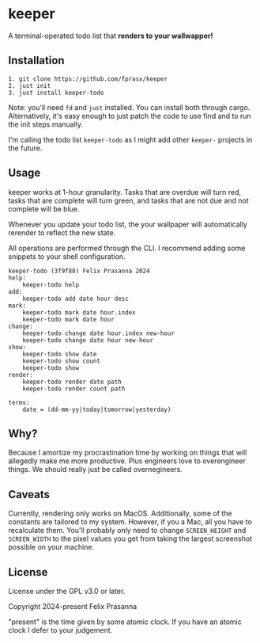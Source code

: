 # keeper
A terminal-operated todo list that **renders to your wallwapper!**

## Installation
```
1. git clone https://github.com/fprasx/keeper
2. just init
3. just install keeper-todo
```

Note: you'll need `fd` and `just` installed. You can install both through cargo.
Alternatively, it's easy enough to just patch the code to use find and to run
the init steps manually.

I'm calling the todo list `keeper-todo` as I might add other `keeper-` projects
in the future.

## Usage
keeper works at 1-hour granularity. Tasks that are overdue will turn red, tasks
that are complete will turn green, and tasks that are not due and not complete
will be blue.

Whenever you update your todo list, the your wallpaper will automatically rerender
to reflect the new state.

All operations are performed through the CLI. I recommend adding some snippets to
your shell configuration.

```
keeper-todo (3f9f88) Felix Prasanna 2024
help:
    keeper-todo help
add:
    keeper-todo add date hour desc
mark:
    keeper-todo mark date hour.index
    keeper-todo mark date hour
change:
    keeper-todo change date hour.index new-hour
    keeper-todo change date hour new-hour
show:
    keeper-todo show date
    keeper-todo show count
    keeper-todo show
render:
    keeper-todo render date path
    keeper-todo render count path

terms:
    date = (dd-mm-yy|today|tomorrow|yesterday)
```

## Why?
Because I amortize my procrastination time by working on things that will
allegedly make me more productive. Plus engineers love to overengineer things.
We should really just be called overnegineers.

## Caveats

Currently, rendering only works on MacOS. Additionally, some of the constants are
tailored to my system. However, if you a Mac, all you have to recalculate them.
You'll probably only need to change `SCREEN_HEIGHT` and `SCREEN_WIDTH` to the
pixel values you get from taking the largest screenshot possible on your machine.

## License

License under the GPL v3.0 or later.

Copyright 2024-present Felix Prasanna

"present" is the time given by some atomic clock. If you have an atomic clock I
defer to your judgement.
